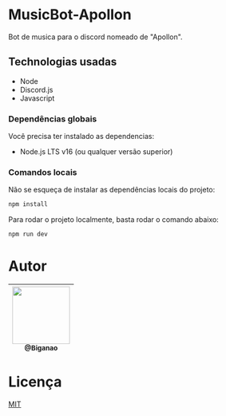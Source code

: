 # MusicBot-Apollon
Bot de musica para o discord nomeado de "Apollon".

## Technologias usadas

 * Node
 * Discord.js
 * Javascript

### Dependências globais

Você precisa ter instalado as dependencias:

- Node.js LTS v16 (ou qualquer versão superior)

### Comandos locais

Não se esqueça de instalar as dependências locais do projeto:

```bash
npm install
```

Para rodar o projeto localmente, basta rodar o comando abaixo:

```bash
npm run dev
```

# Autor
<div align="center">

| [<img src="https://github.com/Biganao.png?size=115" width=115><br><sub>@Biganao</sub>](https://github.com/Biganao) |
| :-------------------------------------------------------------------------------------------------------------------: |

</div>

# Licença
[MIT](./LICENSE)
